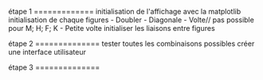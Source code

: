 étape 1 =============
    initialisation de l'affichage avec la matplotlib
    initialisation de chaque figures 
    - Doubler
    - Diagonale 
    - Volte// pas possible pour M; H; F; K
    - Petite volte 
    initialiser les liaisons entre figures

étape 2 ==============
    tester toutes les combinaisons possibles
    créer une interface utilisateur 

étape 3 ==============
    